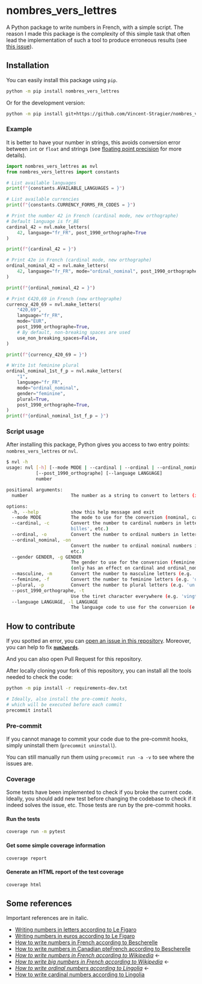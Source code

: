 # nombres_vers_lettres

A Python package to write numbers in French, with a simple script. The reason I made this package is the complexity of this simple task that often lead the implementation of such a tool to produce erroneous results (see [this issue](https://github.com/savoirfairelinux/num2words/issues/532)).

## Installation

You can easily install this package using `pip`.

```bash
python -m pip install nombres_vers_lettres
```

Or for the development version:

```bash
python -m pip install git+https://github.com/Vincent-Stragier/nombres_vers_lettres.git
```

### Example

It is better to have your number in strings, this avoids conversion error between `int` or `float` and strings (see [floating point precision](https://docs.python.org/3/tutorial/floatingpoint.html) for more details).

```python
import nombres_vers_lettres as nvl
from nombres_vers_lettres import constants

# List available languages
print(f"{constants.AVAILABLE_LANGUAGES = }")

# List available currencies
print(f"{constants.CURRENCY_FORMS_FR_CODES = }")

# Print the number 42 in French (cardinal mode, new orthographe)
# Default language is fr_BE
cardinal_42 = nvl.make_letters(
    42, language="fr_FR", post_1990_orthographe=True
)

print(f"{cardinal_42 = }")

# Print 42e in French (cardinal mode, new orthographe)
ordinal_nominal_42 = nvl.make_letters(
    42, language="fr_FR", mode="ordinal_nominal", post_1990_orthographe=True
)

print(f"{ordinal_nominal_42 = }")

# Print €420,69 in French (new orthographe)
currency_420_69 = nvl.make_letters(
    "420,69",
    language="fr_FR",
    mode="EUR",
    post_1990_orthographe=True,
    # By default, non-breaking spaces are used
    use_non_breaking_spaces=False,
)

print(f"{currency_420_69 = }")

# Write 1st feminine plural
ordinal_nominal_1st_f_p = nvl.make_letters(
    "1",
    language="fr_FR",
    mode="ordinal_nominal",
    gender="feminine",
    plural=True,
    post_1990_orthographe=True,
)
print(f"{ordinal_nominal_1st_f_p = }")

```

### Script usage

After installing this package, Python gives you access to two entry points: `nombres_vers_lettres` or `nvl`.

```bash
$ nvl -h
usage: nvl [-h] [--mode MODE | --cardinal | --ordinal | --ordinal_nominal] [--gender GENDER | --masculine | --feminine] [--plural]
           [--post_1990_orthographe] [--language LANGUAGE]
           number

positional arguments:
  number                The number as a string to convert to letters (in French)

options:
  -h, --help            show this help message and exit
  --mode MODE           The mode to use for the conversion (nominal, cardinal or ordinal)
  --cardinal, -c        Convert the number to cardinal numbers in letters (e.g., 'un chat', 'deux ânes', 'quatre-vingts chats', 'deux-cents
                        billes', etc.)
  --ordinal, -o         Convert the number to ordinal numbers in letters (e.g., 'la page un', 'la page quatre-vingt', 'la page deux-cent', etc.)
  --ordinal_nominal, -on
                        Convert the number to ordinal nominal numbers in letters (e.g., 'la quatre-vingtième page', 'la deux-centième page',
                        etc.)
  --gender GENDER, -g GENDER
                        The gender to use for the conversion (feminine, féminin, feminin, f or masculine, masculin, m), default is masculine
                        (only has an effect on cardinal and ordinal_nominal modes)
  --masculine, -m       Convert the number to masculine letters (e.g. 'un' -> 'un')
  --feminine, -f        Convert the number to feminine letters (e.g. 'un' -> 'une')
  --plural, -p          Convert the number to plural letters (e.g. 'un' -> 'uns'), only has an effect on cardinal and ordinal_nominal modes
  --post_1990_orthographe, -t
                        Use the tiret character everywhere (e.g. 'vingt-et-un')
  --language LANGUAGE, -l LANGUAGE
                        The language code to use for the conversion (e.g. fr_BE, fr_CD, fr_FR, fr_CA, fr_CH, fr_IT)
```

## How to contribute

If you spotted an error, you can [open an issue in this repository](https://github.com/Vincent-Stragier/nombres_vers_lettres/issues/new/choose). Moreover, you can help to fix [**`num2words`**](https://github.com/savoirfairelinux/num2words).

And you can also open Pull Request for this repository.

After locally cloning your fork of this repository, you can install all the tools needed to check the code:

```bash
python -m pip install -r requirements-dev.txt

# Ideally, also install the pre-commit hooks,
# which will be executed before each commit
precommit install
```

### Pre-commit

If you cannot manage to commit your code due to the pre-commit hooks, simply uninstall them (`precommit uninstall`).

You can still manually run them using `precommit run -a -v` to see where the issues are.

### Coverage

Some tests have been implemented to check if you broke the current code. Ideally, you should add new test before changing the codebase to check if it indeed solves the issue, etc. Those tests are run by the pre-commit hooks.

#### Run the tests

```bash
coverage run -m pytest
```

#### Get some simple coverage information

```bash
coverage report
```

#### Generate an HTML report of the test coverage

```bash
coverage html
```

## Some references

Important references are in italic.

- [Writing numbers in letters according to Le Figaro](https://leconjugueur.lefigaro.fr/frlesnombres.php)
- [Writing numbers in euros according to Le Figaro](https://leconjugueur.lefigaro.fr/frlesnombreseneuros.php)
- [How to write numbers in French according to Bescherelle](https://www.bescherelle.com/faq/comment-ecrire-les-nombres-en-lettres/)
- [How to write numbers in Canadian pteFrench according to Bescherelle](https://bescherelle.ca/ecriture-des-nombres/)
- [_How to write numbers in French according to Wikipedia_](https://fr.wikipedia.org/wiki/Nombres_en_fran%C3%A7ais#Apr%C3%A8s_la_virgule) ←
- [_How to write big numbers in French according to Wikipedia_](https://fr.wikipedia.org/wiki/Noms_des_grands_nombres) ←
- [_How to write ordinal numbers according to Lingolia_](https://francais.lingolia.com/fr/vocabulaire/nombres-date-et-heure/les-nombres-ordinaux) ←
- [How to write cardinal numbers according to Lingolia](https://francais.lingolia.com/fr/vocabulaire/nombres-date-et-heure/les-nombres-cardinaux)
